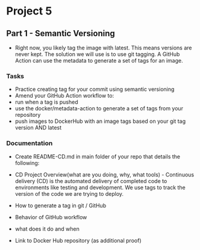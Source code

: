 # Project 5
## Part 1 - Semantic Versioning
- Right now, you likely tag the image with latest. This means versions are never kept. The solution we will use is to use git tagging. A GitHub Action can use the metadata to generate a set of tags for an image.

### Tasks
- Practice creating tag for your commit using semantic versioning
- Amend your GitHub Action workflow to:
- run when a tag is pushed
- use the docker/metadata-action to generate a set of tags from your repository
- push images to DockerHub with an image tags based on your git tag version AND latest
### Documentation
- Create README-CD.md in main folder of your repo that details the following:

- CD Project Overview(what are you doing, why, what tools)
      - Continuous delivery (CD) is the automated delivery of completed code to environments like testing and development. We use tags to track the version of the code we are trying to deploy.
- How to generate a tag in git / GitHub
- Behavior of GitHub workflow
- what does it do and when
- Link to Docker Hub repository (as additional proof)
